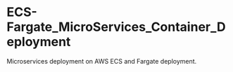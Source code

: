 # ECS-Fargate_MicroServices_Container_Deployment
Microservices deployment on AWS ECS and Fargate deployment.
